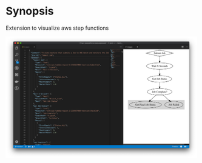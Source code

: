 # Synopsis
Extension to visualize aws step functions

![alt text](https://github.com/PaulShestakov/pics/blob/master/sf.png?raw=true)
